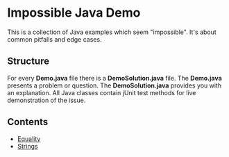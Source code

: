 # Impossible Java Demo

This is a collection of Java examples which seem "impossible". It's about common pitfalls and edge cases. 

## Structure

For every **Demo.java** file there is a **DemoSolution.java** file. The **Demo.java** presents a problem or question. The **DemoSolution.java** provides you with an explanation. All Java classes contain jUnit test methods for live demonstration of the issue.

## Contents

* [Equality](src/test/java/info/hoereth/impossible/Equality.java) 
* [Strings](src/test/java/info/hoereth/impossible/Strings.java)